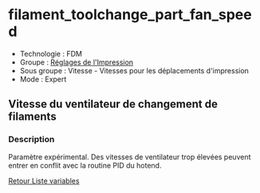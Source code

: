 # filament_toolchange_part_fan_speed

* Technologie : FDM
* Groupe : [Réglages de l'Impression](../print_settings/print_settings.md)
* Sous groupe : Vitesse - Vitesses pour les déplacements d'impression
* Mode : Expert

## Vitesse du ventilateur de changement de filaments

### Description

Paramètre expérimental. Des vitesses de ventilateur trop élevées peuvent entrer en conflit avec la routine PID du hotend.

[Retour Liste variables](variable_list.md)